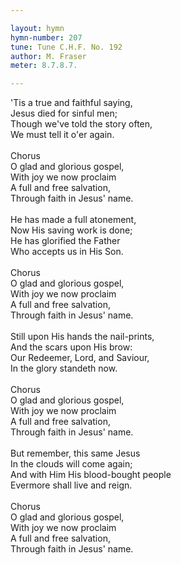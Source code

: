 ```yaml
---

layout: hymn
hymn-number: 207
tune: Tune C.H.F. No. 192
author: M. Fraser
meter: 8.7.8.7.

---
```

'Tis a true and faithful saying,<br>Jesus died for sinful men;<br>Though we've told the story often,<br>We must tell it o'er again.<br><br>Chorus<br>O glad and glorious gospel,<br>With joy we now proclaim<br>A full and free salvation,<br>Through faith in Jesus' name.<br><br>He has made a full atonement,<br>Now His saving work is done;<br>He has glorified the Father<br>Who accepts us in His Son.<br><br>Chorus<br>O glad and glorious gospel,<br>With joy we now proclaim<br>A full and free salvation,<br>Through faith in Jesus' name.<br><br>Still upon His hands the nail-prints,<br>And the scars upon His brow:<br>Our Redeemer, Lord, and Saviour,<br>In the glory standeth now.<br><br>Chorus<br>O glad and glorious gospel,<br>With joy we now proclaim<br>A full and free salvation,<br>Through faith in Jesus' name.<br><br>But remember, this same Jesus<br>In the clouds will come again;<br>And with Him His blood-bought people<br>Evermore shall live and reign.<br><br>Chorus<br>O glad and glorious gospel,<br>With joy we now proclaim<br>A full and free salvation,<br>Through faith in Jesus' name.<br><br><br>
